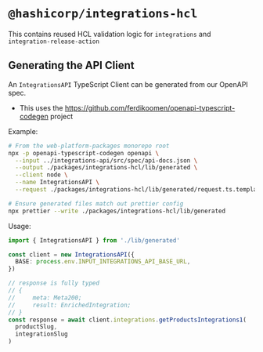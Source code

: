 # `@hashicorp/integrations-hcl`

This contains reused HCL validation logic for `integrations` and `integration-release-action`

## Generating the API Client

An `IntegrationsAPI` TypeScript Client can be generated from our
OpenAPI spec.

- This uses the https://github.com/ferdikoomen/openapi-typescript-codegen project

Example:

```bash
# From the web-platform-packages monorepo root
npx -p openapi-typescript-codegen openapi \
  --input ../integrations-api/src/spec/api-docs.json \
  --output ./packages/integrations-hcl/lib/generated \
  --client node \
  --name IntegrationsAPI \
  --request ./packages/integrations-hcl/lib/generated/request.ts.template

# Ensure generated files match out prettier config
npx prettier --write ./packages/integrations-hcl/lib/generated
```

Usage:

```typescript
import { IntegrationsAPI } from './lib/generated'

const client = new IntegrationsAPI({
  BASE: process.env.INPUT_INTEGRATIONS_API_BASE_URL,
})

// response is fully typed
// {
//     meta: Meta200;
//     result: EnrichedIntegration;
// }
const response = await client.integrations.getProductsIntegrations1(
  productSlug,
  integrationSlug
)
```
